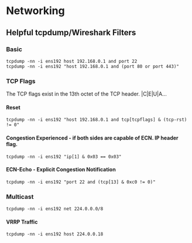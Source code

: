 # Networking
## Helpful tcpdump/Wireshark Filters
### Basic
```
tcpdump -nn -i ens192 host 192.168.0.1 and port 22
tcpdump -nn -i ens192 "host 192.168.0.1 and (port 80 or port 443)"
```
### TCP Flags
The TCP flags exist in the 13th octet of the TCP header. 
|C|E|U|A...
#### Reset
`tcpdump -nn -i ens192 "host 192.168.0.1 and tcp[tcpflags] & (tcp-rst) != 0"`
#### Congestion Experienced - if both sides are capable of ECN. IP header flag.
`tcpdump -nn -i ens192 "ip[1] & 0x03 == 0x03"`
#### ECN-Echo - Explicit Congestion Notification
`tcpdump -nn -i ens192 "port 22 and (tcp[13] & 0xc0 != 0)"`

### Multicast
`tcpdump -nn -i ens192 net 224.0.0.0/8`
#### VRRP Traffic
`tcpdump -nn -i ens192 host 224.0.0.18`
